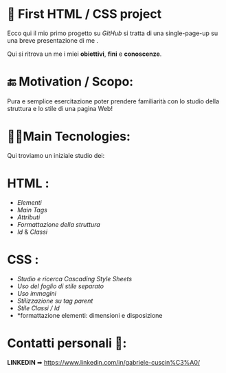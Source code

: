 # 🎉 First HTML / CSS project

Ecco qui il mio primo progetto su *GitHub* si tratta di una single-page-up su una breve presentazione di me . 

Qui si ritrova un me i miei **obiettivi**, **fini** e **conoscenze**.

# 🔚 Motivation / Scopo:

Pura e semplice esercitazione poter prendere familiarità con lo studio della struttura e lo stile di una pagina Web!

# 👩‍💻Main Tecnologies:

Qui troviamo un iniziale studio dei:

# **HTML** : 
- *Elementi*
- *Main Tags* 
- *Attributi*
- *Formattazione della struttura*
- *Id* & *Classi*

# **CSS** : 
- *Studio e ricerca Cascading Style Sheets*
- *Uso del foglio di stile separato* 
- *Uso immagini*
- *Stilizzazione su tag parent*
- *Stile Classi / Id*
- *formattazione elementi: dimensioni e disposizione

# Contatti personali 👤:

**LINKEDIN** ➡ https://www.linkedin.com/in/gabriele-cuscin%C3%A0/
